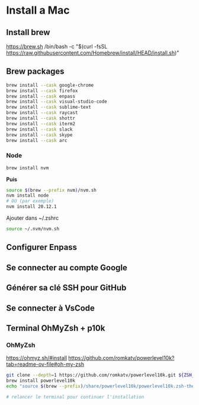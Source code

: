 # Install a Mac

## Install brew
https://brew.sh
/bin/bash -c "$(curl -fsSL https://raw.githubusercontent.com/Homebrew/install/HEAD/install.sh)"

## Brew packages
``` sh
brew install --cask google-chrome
brew install --cask firefox
brew install --cask enpass
brew install --cask visual-studio-code
brew install --cask sublime-text
brew install --cask raycast
brew install --cask shottr
brew install --cask iterm2
brew install --cask slack
brew install --cask skype
brew install --cask arc
```

### Node 
```sh
brew install nvm
```
**Puis**
``` sh
source $(brew --prefix nvm)/nvm.sh
nvm install node
# OU (par exemple)
nvm install 20.12.1
```

Ajouter dans ~/.zshrc
```sh
source ~/.nvm/nvm.sh
```

## Configurer Enpass

## Se connecter au compte Google

## Générer sa clé SSH pour GitHub

## Se connecter à VsCode

## Terminal OhMyZsh + p10k

### OhMyZsh
https://ohmyz.sh/#install
https://github.com/romkatv/powerlevel10k?tab=readme-ov-file#oh-my-zsh

```sh
git clone --depth=1 https://github.com/romkatv/powerlevel10k.git ${ZSH_CUSTOM:-$HOME/.oh-my-zsh/custom}/themes/powerlevel10k
brew install powerlevel10k
echo "source $(brew --prefix)/share/powerlevel10k/powerlevel10k.zsh-theme" >>~/.zshrc

# relancer le terminal pour continuer l'installation
```

